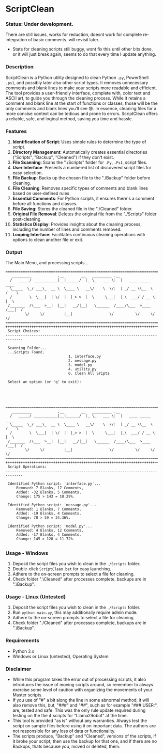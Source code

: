 # ScriptClean

### Status: Under development.
There are still issues, works for reduction, doesnt work for complete re-integration of basic comments. will revisit later... 
- Stats for cleaning scripts still buggy, wont fix this until other bits done, or it will just break again, seems to do that every time I update anything.

### Description
ScriptClean is a Python utility designed to clean Python `.py`, PowerShell `.ps1`, and possibly later also other script types. It removes unnecessary comments and blank lines to make your scripts more readable and efficient. The tool provides a user-friendly interface, complete with, color text and ASCII art, to guide you through the cleaning process. While it retains a comment and blank line at the start of functions or classes, those will be the only comments and blank lines you'll see :sunglasses:. In essence, cleaning files for a more concise context can be tedious and prone to errors. ScriptClean offers a reliable, safe, and logical method, saving you time and hassle.

### Features
1. **Identification of Script**: Uses simple rules to determine the type of script.
2. **Directory Management**: Automatically creates essential directories ("Scripts", "Backup", "Cleaned") if they don't exist.
3. **File Scanning**: Scans the "./Scripts" folder for `.Py`, `.Ps1`, script files.
4. **User Interface**: Presents a numbered list of discovered script files for easy selection.
5. **File Backup**: Backs up the chosen file to the "./Backup" folder before cleaning.
6. **File Cleaning**: Removes specific types of comments and blank lines based on user-defined rules.
7. **Essential Comments**: For Python scripts, it ensures there's a comment before all functions and classes.
8. **File Saving**: Stores the cleaned file in the "./Cleaned" folder.
9. **Original File Removal**: Deletes the original file from the "./Scripts" folder post-cleaning.
10. **Statistics Display**: Provides insights about the cleaning process, including the number of lines and comments removed.
11. **Looping Interface**: Facilitates continuous cleaning operations with options to clean another file or exit.

### Output
The Main Menu, and processing scripts...
```
==============================================================================
   _________            .__        __   _________ .__
  /   _____/ ___________|__|______/  |_ \_   ___ \|  |   ____ _____    ____
  \_____  \_/ ___\_  __ \  \____ \   __\/    \  \/|  | _/ __ \\__  \  /    \
  /        \  \___|  | \/  |  |_> >  |  \     \___|  |_\  ___/ / __ \|   |  \
 /_______  /\___  >__|  |__|   __/|__|   \______  /____/\___  >____  /___|  /
         \/     \/         |__|                 \/          \/     \/     \/
==============================================================================
++++++++++++++++++++++++++++++++++++++++++++++++++++++++++++++++++++++++++++++
 Script Choices:
------------------------------------------------------------------------------

 Scanning Folder...
 ...Scripts Found.
                             1. interface.py
                             2. message.py
                             3. model.py
                             4. utility.py
                             0. Clean All Sripts

 Select an option (or 'q' to exit):





```
```
==============================================================================
   _________            .__        __   _________ .__
  /   _____/ ___________|__|______/  |_ \_   ___ \|  |   ____ _____    ____
  \_____  \_/ ___\_  __ \  \____ \   __\/    \  \/|  | _/ __ \\__  \  /    \
  /        \  \___|  | \/  |  |_> >  |  \     \___|  |_\  ___/ / __ \|   |  \
 /_______  /\___  >__|  |__|   __/|__|   \______  /____/\___  >____  /___|  /
         \/     \/         |__|                 \/          \/     \/     \/
==============================================================================
++++++++++++++++++++++++++++++++++++++++++++++++++++++++++++++++++++++++++++++
 Script Operations:
------------------------------------------------------------------------------

 Identified Python script: 'interface.py'...
     Removed: 7 Blanks, 17 Comments,
     Added: -32 Blanks, 5 Comments,
     Change: 175 > 143 = 18.29%.

 Identified Python script: 'message.py'...
     Removed: 1 Blanks, 7 Comments,
     Added: -19 Blanks, 4 Comments,
     Change: 78 > 59 = 24.36%.

 Identified Python script: 'model.py'...
     Removed: 4 Blanks, 12 Comments,
     Added: -17 Blanks, 4 Comments,
     Change: 145 > 128 = 11.72%.

```
##

### Usage - Windows
1. Deposit the script files you wish to clean in the `./Scripts` folder.
2. Double-click `ScriptClean.bat` for easy launching.
3. Adhere to the on-screen prompts to select a file for cleaning.
4. Check folder ".\Cleaned" after processes complete, backups are in ".\Backup".

### Usage - Linux (Untested)
1. Deposit the script files you wish to clean in the `./Scripts` folder.
2. Run `python main.py`, this may additionally require admin mode.
3. Adhere to the on-screen prompts to select a file for cleaning.
4. Check folder "./Cleaned" after processes complete, backups are in ".\Backup".

### Requirements
- Python 3.x
- Windows or Linux (untested), Operating System

### Disclaimer
* While this program takes the error out of processing scripts, it also introduces the issue of moving scripts around, so remember to always exercise some level of caution with organizing the movements of your Master scripts.
* If you use of "#" a bit along the line in some abnormal method, it will also remove this, but, "###" and "##", such as for example "### USER:", are, tested and safe. This was the only rule update required during testing on the the 4 scripts for "Llama2Robot" at the time. 
* This tool is provided "as is" without any warranties. Always test the script on sample files before using it on important data. The authors are not responsible for any loss of data or functionality.
* The scripts produce, "Backup" and "Cleaned", versions of the scripts, if it broke your script, then use the backup for that one, and if there are no Backups, thats because you, moved or deleted, them.
